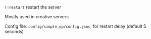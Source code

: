 `!!restart` restart the server

Mostly used in creative servers

Config file: `config/simple_op/config.json`, for restart delay (default 5 seconds)
